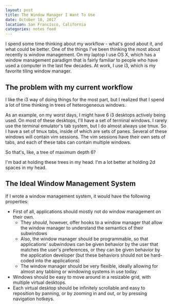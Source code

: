 ```yaml
---
layout: post
title: The Window Manager I Want To Use
date: October 18, 2017
location: San Francisco, California
categories: notes feed
---
```


I spend some time thinking about my workflow - what's good about
it, and what could be better. One of the things I've been thinking the
most about recently is window management. On my laptop I use
OS X, which has a window management paradigm that is fairly
familiar to people who have used a computer in the last few
decades. At work, I use i3, which is my favorite tiling
window manager.

## The problem with my current workflow

I like the i3 way of doing things for the most part, but I realized
that I spend a lot of time thinking in trees of heterogeneous windows.

As an example, on my worst days, I might have 6 i3 desktops actively
being used. On most of these desktops, I'll have a set of terminal windows.
I rarely use the terminal emulator's tab system, but I do almost always use
tmux. So I have a set of tmux tabs, inside of which are sets of panes.
Several of these windows will contain vim sessions. The vim sessions
have their own sets of tabs, and each of these tabs can contain multiple
windows.

So that's, like, a tree of maximum depth 6?

I'm bad at holding these trees in my head. I'm a lot better at holding 2d
spaces in my head.

## The Ideal Window Management System

If I wrote a window management system, it would have the following
properties:

* First of all, applications should mostly not do window management on
    their own.
    - They _should_, however, offer hooks to a window manager that allow
        the window manager to understand the semantics of their subwindows
    - Also, the window manager should be programmable, so that
        applications' subwindows can be given behavior by the user
        that matches the user's preferences, or they can be given
        behavior by the application developer (but these behaviors should
        not be hard-coded into the applications)
    - The window manager should be very flexible, ideally allowing for
        almost any tabbing or windowing systems in use today.
* Windows should be easy to move around in a resizable grid, with multiple
    virtual desktops.
* Each virtual desktop should be infinitely scrollable and easy to
    reposition by panning, or by zooming in and out, or by pressing
    navigation hotkeys.